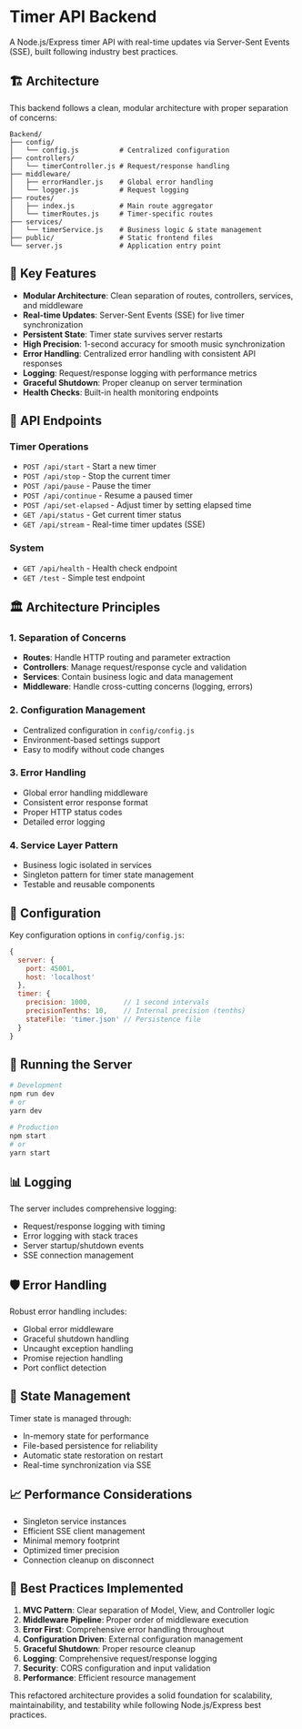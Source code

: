 # Timer API Backend

A Node.js/Express timer API with real-time updates via Server-Sent Events (SSE), built following industry best practices.

## 🏗️ Architecture

This backend follows a clean, modular architecture with proper separation of concerns:

```
Backend/
├── config/
│   └── config.js          # Centralized configuration
├── controllers/
│   └── timerController.js # Request/response handling
├── middleware/
│   ├── errorHandler.js    # Global error handling
│   └── logger.js          # Request logging
├── routes/
│   ├── index.js           # Main route aggregator
│   └── timerRoutes.js     # Timer-specific routes
├── services/
│   └── timerService.js    # Business logic & state management
├── public/                # Static frontend files
└── server.js              # Application entry point
```

## 🎯 Key Features

- **Modular Architecture**: Clean separation of routes, controllers, services, and middleware
- **Real-time Updates**: Server-Sent Events (SSE) for live timer synchronization
- **Persistent State**: Timer state survives server restarts
- **High Precision**: 1-second accuracy for smooth music synchronization
- **Error Handling**: Centralized error handling with consistent API responses
- **Logging**: Request/response logging with performance metrics
- **Graceful Shutdown**: Proper cleanup on server termination
- **Health Checks**: Built-in health monitoring endpoints

## 📡 API Endpoints

### Timer Operations
- `POST /api/start` - Start a new timer
- `POST /api/stop` - Stop the current timer
- `POST /api/pause` - Pause the timer
- `POST /api/continue` - Resume a paused timer
- `POST /api/set-elapsed` - Adjust timer by setting elapsed time
- `GET /api/status` - Get current timer status
- `GET /api/stream` - Real-time timer updates (SSE)

### System
- `GET /api/health` - Health check endpoint
- `GET /test` - Simple test endpoint

## 🏛️ Architecture Principles

### 1. Separation of Concerns
- **Routes**: Handle HTTP routing and parameter extraction
- **Controllers**: Manage request/response cycle and validation
- **Services**: Contain business logic and data management
- **Middleware**: Handle cross-cutting concerns (logging, errors)

### 2. Configuration Management
- Centralized configuration in `config/config.js`
- Environment-based settings support
- Easy to modify without code changes

### 3. Error Handling
- Global error handling middleware
- Consistent error response format
- Proper HTTP status codes
- Detailed error logging

### 4. Service Layer Pattern
- Business logic isolated in services
- Singleton pattern for timer state management
- Testable and reusable components

## 🔧 Configuration

Key configuration options in `config/config.js`:

```javascript
{
  server: {
    port: 45001,
    host: 'localhost'
  },
  timer: {
    precision: 1000,        // 1 second intervals
    precisionTenths: 10,    // Internal precision (tenths)
    stateFile: 'timer.json' // Persistence file
  }
}
```

## 🚀 Running the Server

```bash
# Development
npm run dev
# or
yarn dev

# Production
npm start
# or
yarn start
```

## 📊 Logging

The server includes comprehensive logging:
- Request/response logging with timing
- Error logging with stack traces
- Server startup/shutdown events
- SSE connection management

## 🛡️ Error Handling

Robust error handling includes:
- Global error middleware
- Graceful shutdown handling
- Uncaught exception handling
- Promise rejection handling
- Port conflict detection

## 🔄 State Management

Timer state is managed through:
- In-memory state for performance
- File-based persistence for reliability
- Automatic state restoration on restart
- Real-time synchronization via SSE

## 📈 Performance Considerations

- Singleton service instances
- Efficient SSE client management
- Minimal memory footprint
- Optimized timer precision
- Connection cleanup on disconnect

## 🧪 Best Practices Implemented

1. **MVC Pattern**: Clear separation of Model, View, and Controller logic
2. **Middleware Pipeline**: Proper order of middleware execution
3. **Error First**: Comprehensive error handling throughout
4. **Configuration Driven**: External configuration management
5. **Graceful Shutdown**: Proper resource cleanup
6. **Logging**: Comprehensive request/response logging
7. **Security**: CORS configuration and input validation
8. **Performance**: Efficient resource management

This refactored architecture provides a solid foundation for scalability, maintainability, and testability while following Node.js/Express best practices. 
